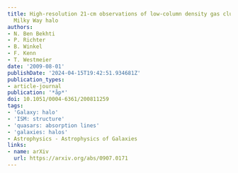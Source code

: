 ```yaml
---
title: High-resolution 21-cm observations of low-column density gas clumps in the
  Milky Way halo
authors:
- N. Ben Bekhti
- P. Richter
- B. Winkel
- F. Kenn
- T. Westmeier
date: '2009-08-01'
publishDate: '2024-04-15T19:42:51.934681Z'
publication_types:
- article-journal
publication: '*åp*'
doi: 10.1051/0004-6361/200811259
tags:
- 'Galaxy: halo'
- 'ISM: structure'
- 'quasars: absorption lines'
- 'galaxies: halos'
- Astrophysics - Astrophysics of Galaxies
links:
- name: arXiv
  url: https://arxiv.org/abs/0907.0171
---
```

